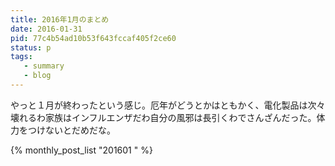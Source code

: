 ```yaml
---
title: 2016年1月のまとめ
date: 2016-01-31
pid: 77c4b54ad10b53f643fccaf405f2ce60
status: p
tags:
   - summary
   - blog
---
```


やっと１月が終わったという感じ。厄年がどうとかはともかく、電化製品は次々壊れるわ家族はインフルエンザだわ自分の風邪は長引くわでさんざんだった。体力をつけないとだめだな。

{% monthly_post_list "201601 " %}